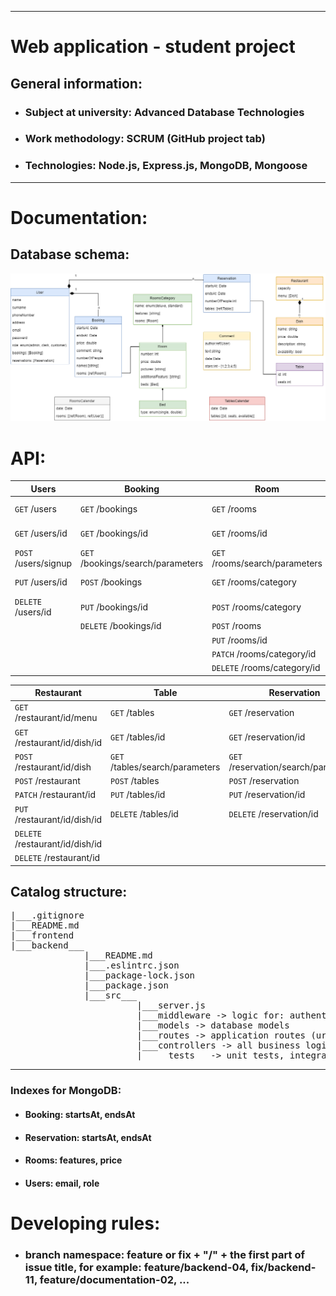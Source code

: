 <hr>

<!-- Heading -->
# Web application - student project


## General information:
<!-- UL-->
* ### Subject at university: Advanced Database Technologies

* ### Work methodology: SCRUM (GitHub project tab)

* ### Technologies: Node.js, Express.js, MongoDB, Mongoose

<hr>

# Documentation:

## Database schema:
![database-schema](group-project-hotel.drawio.png)
# API:
| Users                | Booking                           | Room                           | Comment               |
|----------------------|-----------------------------------|--------------------------------|-----------------------|
| `GET` /users         | `GET` /bookings                   | `GET` /rooms                   | `GET` /comments       |
| `GET` /users/id      | `GET` /bookings/id                | `GET` /rooms/id                | `POST` /comments      |
| `POST` /users/signup | `GET` /bookings/search/parameters | `GET` /rooms/search/parameters | `PUT` /comments/id    |
| `PUT` /users/id      | `POST` /bookings                  | `GET` /rooms/category          | `DELETE` /comments/id |
| `DELETE` /users/id   | `PUT` /bookings/id                | `POST` /rooms/category         |
|                      | `DELETE` /bookings/id             | `POST` /rooms                  |
|                      |                                   | `PUT` /rooms/id                |
|                      |                                   | `PATCH` /rooms/category/id     |
|                      |                                   | `DELETE` /rooms/category/id    |


| Restaurant                      | Table                           | Reservation                          |
|---------------------------------|---------------------------------|--------------------------------------|
| `GET` /restaurant/id/menu       | `GET` /tables                   | `GET` /reservation                   |
| `GET` /restaurant/id/dish/id    | `GET` /tables/id                | `GET` /reservation/id                |
| `POST` /restaurant/id/dish      | `GET` /tables/search/parameters | `GET` /reservation/search/parameters |
| `POST` /restaurant              | `POST` /tables                  | `POST` /reservation                  |
| `PATCH` /restaurant/id          | `PUT` /tables/id                | `PUT` /reservation/id                |
| `PUT` /restaurant/id/dish/id    | `DELETE` /tables/id             | `DELETE` /reservation/id             |
| `DELETE` /restaurant/id/dish/id |
| `DELETE` /restaurant/id         |


## Catalog structure:

<pre>
|___.gitignore
|___README.md
|___frontend
|___backend___
              |___README.md
              |___.eslintrc.json
              |___package-lock.json
              |___package.json
              |___src___
                        |___server.js
                        |___middleware -> logic for: authentication, authorization, ...
                        |___models -> database models
                        |___routes -> application routes (urls)
                        |___controllers -> all business logic
                        |_____tests__ -> unit tests, integration Tests, ...
</pre>
<hr>

### Indexes for MongoDB:
* #### Booking: startsAt, endsAt
* #### Reservation: startsAt, endsAt
* #### Rooms: features, price
* #### Users: email, role

# Developing rules:
<!-- UL-->
* ### branch namespace: feature or fix + "/" + the first part of issue title, for example: feature/backend-04, fix/backend-11, feature/documentation-02, ...

